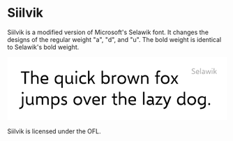# Siilvik
Siilvik is a modified version of Microsoft's Selawik font. It changes the designs of the regular weight "a", "d", and "u". The bold weight is identical to Selawik's bold weight.

![](/comparison.gif)

Siilvik is licensed under the OFL.

